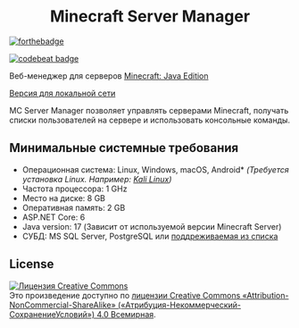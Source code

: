 <h1 align="center">Minecraft Server Manager</h1>
<p>
  
[![forthebadge](https://forthebadge.com/images/badges/made-with-c-sharp.svg)](https://forthebadge.com)

[![codebeat badge](https://codebeat.co/badges/da8e3d96-ffb3-40f5-ad75-202691102e5c)](https://codebeat.co/a/yri066/projects/github-com-yri066-mcservermanager-main)
  
</p>

Веб-менеджер для серверов [Minecraft: Java Edition](https://www.minecraft.net/ru-ru/download/server)

[Версия для локальной сети](https://github.com/yri066/MCServerManager/tree/LocalNetwork)

MC Server Manager позволяет управлять серверами Minecraft, получать списки пользователей на сервере и использовать консольные команды.

## Минимальные системные требования
- Операционная система: Linux, Windows, macOS, Android* *(Требуется установка Linux. Например: [Kali Linux](https://www.kali.org/get-kali/#kali-mobile))*
- Частота процессора: 1 GHz
- Место на диске: 8 GB 
- Оперативная память: 2 GB 
- ASP.NET Core: 6
- Java version: 17 (Зависит от используемой версии Minecraft Server)
- СУБД: MS SQL Server, PostgreSQL или [поддреживаемая из списка](https://learn.microsoft.com/ru-ru/ef/core/providers/?tabs=dotnet-core-cli)

## License
<a rel="license" href="http://creativecommons.org/licenses/by-nc-sa/4.0/"><img alt="Лицензия Creative Commons" style="border-width:0" src="https://i.creativecommons.org/l/by-nc-sa/4.0/88x31.png" /></a><br />Это произведение доступно по <a rel="license" href="http://creativecommons.org/licenses/by-nc-sa/4.0/">лицензии Creative Commons «Attribution-NonCommercial-ShareAlike» («Атрибуция-Некоммерческий-СохранениеУсловий») 4.0 Всемирная</a>.
